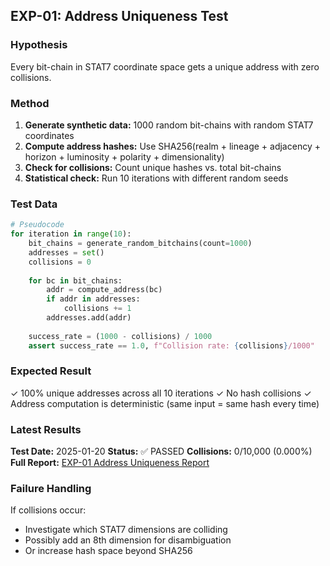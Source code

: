 ## EXP-01: Address Uniqueness Test

### Hypothesis
Every bit-chain in STAT7 coordinate space gets a unique address with zero collisions.

### Method
1. **Generate synthetic data:** 1000 random bit-chains with random STAT7 coordinates
2. **Compute address hashes:** Use SHA256(realm + lineage + adjacency + horizon + luminosity + polarity + dimensionality)
3. **Check for collisions:** Count unique hashes vs. total bit-chains
4. **Statistical check:** Run 10 iterations with different random seeds

### Test Data
```python
# Pseudocode
for iteration in range(10):
    bit_chains = generate_random_bitchains(count=1000)
    addresses = set()
    collisions = 0
    
    for bc in bit_chains:
        addr = compute_address(bc)
        if addr in addresses:
            collisions += 1
        addresses.add(addr)
    
    success_rate = (1000 - collisions) / 1000
    assert success_rate == 1.0, f"Collision rate: {collisions}/1000"
```

### Expected Result
✓ 100% unique addresses across all 10 iterations
✓ No hash collisions
✓ Address computation is deterministic (same input = same hash every time)

### Latest Results
**Test Date:** 2025-01-20
**Status:** ✅ PASSED
**Collisions:** 0/10,000 (0.000%)
**Full Report:** [EXP-01 Address Uniqueness Report](../Reports/EXP-01_Address_Uniqueness_Report_2025-01-20.md)

### Failure Handling
If collisions occur:
- Investigate which STAT7 dimensions are colliding
- Possibly add an 8th dimension for disambiguation
- Or increase hash space beyond SHA256
